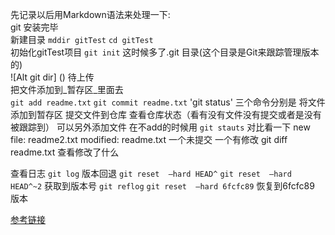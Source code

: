 
先记录以后用Markdown语法来处理一下:  
git 安装完毕  
新建目录 `mddir gitTest` `cd gitTest`  
初始化gitTest项目 `git init` 这时候多了.git 目录(这个目录是Git来跟踪管理版本的)  
![Alt git dir] () 待上传  
把文件添加到_暂存区_里面去  
`git add readme.txt` `git commit readme.txt` 'git status' 三个命令分别是 将文件添加到暂存区 提交文件到仓库 查看仓库状态（看有没有文件没有提交或者是没有被跟踪到）
可以另外添加文件 在不add的时候用 `git stauts` 对比看一下
new file:   readme2.txt     modified:   readme.txt 一个未提交 一个有修改  git diff readme.txt 查看修改了什么  

查看日志 `git log` 版本回退 `git reset  –hard HEAD^` `git reset  –hard HEAD^~2`
  获取到版本号 `git reflog`
`git reset  –hard 6fcfc89` 恢复到6fcfc89 版本



  
  [参考链接](http://blog.jobbole.com/78960/)
